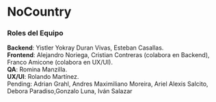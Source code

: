 # NoCountry

### Roles del Equipo
<strong>Backend</strong>: Yistler Yokray Duran Vivas, Esteban Casallas.<br />
<strong>Frontend</strong>: Alejandro Noriega, Cristian Contreras (colabora en Backend), Franco Amicone (colabora en UX/UI).<br />
<strong>QA</strong>: Romina Manzilla.<br />
<strong>UX/UI</strong>: Rolando Martínez.<br />
<italic>Pending</italic>: Adrian Grahl, Andres Maximiliano Moreira, Ariel Alexis Salcito, Debora Paradiso,Gonzalo Luna, Iván Salazar

